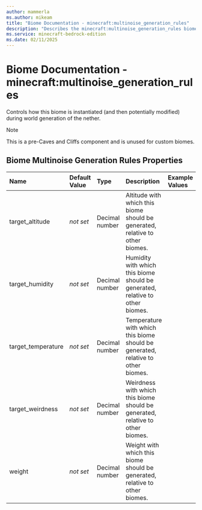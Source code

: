 ```yaml
---
author: mammerla
ms.author: mikeam
title: "Biome Documentation - minecraft:multinoise_generation_rules"
description: "Describes the minecraft:multinoise_generation_rules biome"
ms.service: minecraft-bedrock-edition
ms.date: 02/11/2025 
---
```


# Biome Documentation - minecraft:multinoise_generation_rules

Controls how this biome is instantiated (and then potentially modified) during world generation of the nether.

> [!Note]
> This is a pre-Caves and Cliffs component and is unused for custom biomes.


## Biome Multinoise Generation Rules Properties

|Name       |Default Value |Type |Description |Example Values |
|:----------|:-------------|:----|:-----------|:------------- |
| target_altitude | *not set* | Decimal number | Altitude with which this biome should be generated, relative to other biomes. |  | 
| target_humidity | *not set* | Decimal number | Humidity with which this biome should be generated, relative to other biomes. |  | 
| target_temperature | *not set* | Decimal number | Temperature with which this biome should be generated, relative to other biomes. |  | 
| target_weirdness | *not set* | Decimal number | Weirdness with which this biome should be generated, relative to other biomes. |  | 
| weight | *not set* | Decimal number | Weight with which this biome should be generated, relative to other biomes. |  | 
